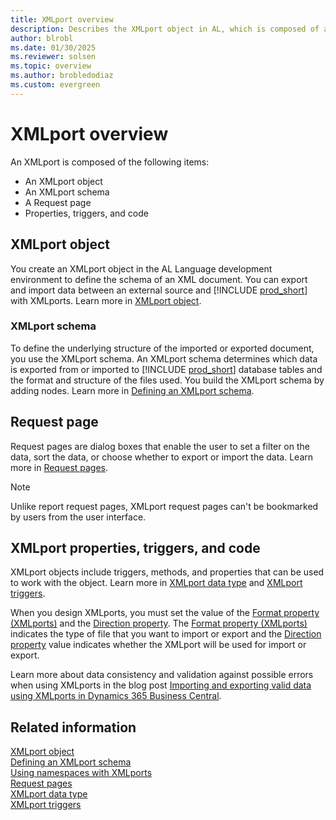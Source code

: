 ```yaml
---
title: XMLport overview
description: Describes the XMLport object in AL, which is composed of a schema, request page, properties, triggers, and code.
author: blrobl
ms.date: 01/30/2025
ms.reviewer: solsen
ms.topic: overview
ms.author: brobledodiaz
ms.custom: evergreen
---
```


# XMLport overview

An XMLport is composed of the following items:

- An XMLport object
- An XMLport schema
- A Request page
- Properties, triggers, and code

## XMLport object

You create an XMLport object in the AL Language development environment to define the schema of an XML document. You can export and import data between an external source and [!INCLUDE [prod_short](includes/prod_short.md)] with XMLports. Learn more in [XMLport object](devenv-xmlport-object.md).

### XMLport schema

To define the underlying structure of the imported or exported document, you use the XMLport schema. An XMLport schema determines which data is exported from or imported to [!INCLUDE [prod_short](includes/prod_short.md)] database tables and the format and structure of the files used. You build the XMLport schema by adding nodes. Learn more in [Defining an XMLport schema](devenv-xmlport-schema.md).

## Request page

Request pages are dialog boxes that enable the user to set a filter on the data, sort the data, or choose whether to export or import the data. Learn more in [Request pages](devenv-request-pages.md).

> [!NOTE]
> Unlike report request pages, XMLport request pages can't be bookmarked by users from the user interface.

## XMLport properties, triggers, and code

XMLport objects include triggers, methods, and properties that can be used to work with the object. Learn more in [XMLport data type](methods-auto/xmlport/xmlport-data-type.md) and [XMLport triggers](triggers-auto/xmlport/devenv-oninitxmlport-xmlport-trigger.md).

When you design XMLports, you must set the value of the [Format property (XMLports)](properties/devenv-format-property.md) and the [Direction property](properties/devenv-direction-property.md). The [Format property (XMLports)](properties/devenv-format-property.md) indicates the type of file that you want to import or export and the [Direction property](properties/devenv-direction-property.md) value indicates whether the XMLport will be used for import or export.

Learn more about data consistency and validation against possible errors when using XMLports in the blog post [Importing and exporting valid data using XMLports in Dynamics 365 Business Central](https://cloudblogs.microsoft.com/dynamics365/it/2019/05/22/importing-and-exporting-valid-data-using-xmlports-in-dynamics-365-business-central/).

## Related information

[XMLport object](devenv-xmlport-object.md)  
[Defining an XMLport schema](devenv-xmlport-schema.md)  
[Using namespaces with XMLports](devenv-using-namespaces-with-xmlports.md)  
[Request pages](devenv-request-pages.md)  
[XMLport data type](methods-auto/xmlport/xmlport-data-type.md)  
[XMLport triggers](triggers-auto/xmlport/devenv-oninitxmlport-xmlport-trigger.md)
